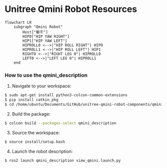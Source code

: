 # Unitree Qmini Robot Resources

```mermaid
flowchart LR
    subgraph "Qmini Robot"
        Host["躯干"]
        HIP0["HIP YAW RIGHT"]
        HIP1["HIP YAW LEFT"]
        HIPROLL0 <-->|"HIP ROLL RIGHT"| HIP0
        HIPROLL1 <-->|"HIP ROLL LEFT"| HIP1
        RIGHT0 <-->|"RIGHT LEG 0"| HIPROLL0
        LEFT0 <-->|"LEFT LEG 0"| HIPROLL1
    end
```

### How to use the qmini_description

1. Navigate to your workspace:

```bash
$ sudo apt-get install python3-colcon-common-extensions
$ pip install catkin_pkg
$ cd /home/ubuntu/Documents/GitHub/unitree-qmini-robot-components/qmini_description
```

2. Build the package:

```bash
$ colcon build --packages-select qmini_description
```

3. Source the workspace:

```bash
$ source install/setup.bash
```

4. Launch the robot description:

```bash
$ ros2 launch qmini_description view_qmini.launch.py
```